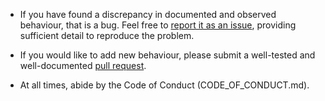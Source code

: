 * If you have found a discrepancy in documented and observed behaviour, that
  is a bug.  Feel free to [report it as an
  issue](https://github.com/mpalmer/derparse/issues), providing
  sufficient detail to reproduce the problem.

* If you would like to add new behaviour, please submit a well-tested and
  well-documented [pull
  request](https://github.com/mpalmer/derparse/pulls).

* At all times, abide by the Code of Conduct (CODE_OF_CONDUCT.md).

